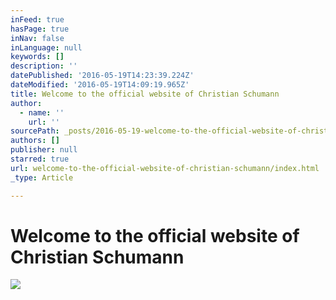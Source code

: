 ```yaml
---
inFeed: true
hasPage: true
inNav: false
inLanguage: null
keywords: []
description: ''
datePublished: '2016-05-19T14:23:39.224Z'
dateModified: '2016-05-19T14:09:19.965Z'
title: Welcome to the official website of Christian Schumann
author:
  - name: ''
    url: ''
sourcePath: _posts/2016-05-19-welcome-to-the-official-website-of-christian-schumann.md
authors: []
publisher: null
starred: true
url: welcome-to-the-official-website-of-christian-schumann/index.html
_type: Article

---
```

# Welcome to the official website of Christian Schumann
![](https://s3-us-west-2.amazonaws.com/the-grid-img/p/8bd3332f89c762f2958868c46e96af869b332d8c.jpg)